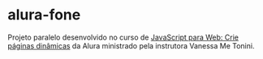 # alura-fone
Projeto paralelo desenvolvido no curso de [JavaScript para Web: Crie páginas dinâmicas](https://cursos.alura.com.br/course/javascript-web-paginas-dinamicas) da Alura ministrado pela instrutora Vanessa Me Tonini.
